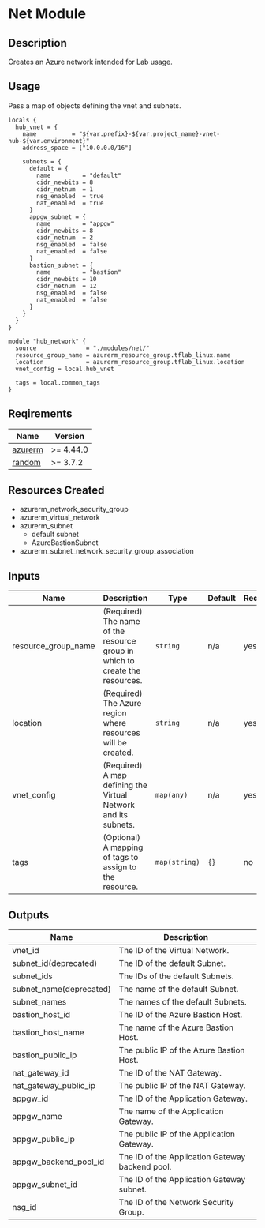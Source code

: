 # Net Module

## Description

Creates an Azure network intended for Lab usage.

## Usage

Pass a map of objects defining the vnet and subnets.

```hcl
locals {
  hub_vnet = {
    name          = "${var.prefix}-${var.project_name}-vnet-hub-${var.environment}"
    address_space = ["10.0.0.0/16"]

    subnets = {
      default = {
        name         = "default"
        cidr_newbits = 8
        cidr_netnum  = 1
        nsg_enabled  = true
        nat_enabled  = true
      }
      appgw_subnet = {
        name         = "appgw"
        cidr_newbits = 8
        cidr_netnum  = 2
        nsg_enabled  = false
        nat_enabled  = false
      }
      bastion_subnet = {
        name         = "bastion"
        cidr_newbits = 10
        cidr_netnum  = 12
        nsg_enabled  = false
        nat_enabled  = false
      }
    }
  }
}

module "hub_network" {
  source              = "./modules/net/"
  resource_group_name = azurerm_resource_group.tflab_linux.name
  location            = azurerm_resource_group.tflab_linux.location
  vnet_config = local.hub_vnet

  tags = local.common_tags
}
```

## Reqirements

| Name                                                                            | Version   |
| ------------------------------------------------------------------------------- | --------- |
| <a href="https://registry.terraform.io/providers/hashicorp/azurerm">azurerm</a> | >= 4.44.0 |
| <a href="https://registry.terraform.io/providers/hashicorp/random">random</a>   | >= 3.7.2  |

## Resources Created

- azurerm_network_security_group
- azurerm_virtual_network
- azurerm_subnet
  - default subnet
  - AzureBastionSubnet
- azurerm_subnet_network_security_group_association

## Inputs

| Name                | Description                                                                 | Type          | Default | Required |
| ------------------- | --------------------------------------------------------------------------- | ------------- | ------- | -------- |
| resource_group_name | (Required) The name of the resource group in which to create the resources. | `string`      | n/a     | yes      |
| location            | (Required) The Azure region where resources will be created.                | `string`      | n/a     | yes      |
| vnet_config         | (Required) A map defining the Virtual Network and its subnets.              | `map(any)`    | n/a     | yes      |
| tags                | (Optional) A mapping of tags to assign to the resource.                     | `map(string)` | `{}`    | no       |

## Outputs

| Name                    | Description                                     |
| ----------------------- | ----------------------------------------------- |
| vnet_id                 | The ID of the Virtual Network.                  |
| subnet_id(deprecated)   | The ID of the default Subnet.                   |
| subnet_ids              | The IDs of the default Subnets.                 |
| subnet_name(deprecated) | The name of the default Subnet.                 |
| subnet_names            | The names of the default Subnets.               |
| bastion_host_id         | The ID of the Azure Bastion Host.               |
| bastion_host_name       | The name of the Azure Bastion Host.             |
| bastion_public_ip       | The public IP of the Azure Bastion Host.        |
| nat_gateway_id          | The ID of the NAT Gateway.                      |
| nat_gateway_public_ip   | The public IP of the NAT Gateway.               |
| appgw_id                | The ID of the Application Gateway.              |
| appgw_name              | The name of the Application Gateway.            |
| appgw_public_ip         | The public IP of the Application Gateway.       |
| appgw_backend_pool_id   | The ID of the Application Gateway backend pool. |
| appgw_subnet_id         | The ID of the Application Gateway subnet.       |
| nsg_id                  | The ID of the Network Security Group.           |
